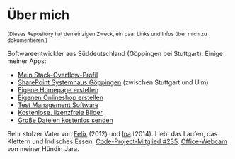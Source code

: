 # Über mich

<small>(Dieses Repository hat den einzigen Zweck, ein paar Links und Infos über mich zu dokumentieren.)</small>

Softwareentwickler aus Süddeutschland (Göppingen bei Stuttgart). Einige meiner Apps:

 - [Mein Stack-Overflow-Profil](https://stackoverflow.com/users/107625/uwe-keim?tab=profile)
 - [SharePoint Systemhaus Göppingen](https://www.zeta-software.de/index.html) (zwischen Stuttgart und Ulm)
 - [Eigene Homepage erstellen](https://www.zeta-producer.com/de/index.html)
 - [Eigenen Onlineshop erstellen](https://www.zeta-producer.com/de/online-shop.html)
 - [Test Management Software](https://www.zeta-test.com)
 - [Kostenlose, lizenzfreie Bilder](https://blog.zeta-producer.com/lizenzfreie-bilder/)
 - [Große Dateien kostenlos senden](https://www.zeta-uploader.com)

Sehr stolzer Vater von [Felix](http://felix.bz) (2012) und [Ina](http://ina.la) (2014). Liebt das Laufen, das Klettern und Indisches Essen.  [Code-Project-Mitglied #235](https://www.codeproject.com/Members/uwe-keim). [Office-Webcam](https://uwe.co) von meiner Hündin Jara.
